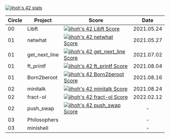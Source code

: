 [![jihoh's 42 stats](https://badge42.herokuapp.com/api/stats/jihoh?privacyName=true)](https://github.com/JaeSeoKim/badge42)


|Circle|Project|Score|Date|
|----|----|----|:----:|
|00|Libft|[![jihoh's 42 Libft Score](https://badge42.vercel.app/api/v2/cl20ermdo001609jt58jpvos4/project/2295057)](https://github.com/zhy2on/42cursus_00_Libft)|2021.05.24|
|01|netwhat|[![jihoh's 42 netwhat Score](https://badge42.vercel.app/api/v2/cl20ermdo001609jt58jpvos4/project/2179881)](https://github.com/zhy2on/42cursus_01_netwhat)|2021.05.27|
|01|get_next_line|[![jihoh's 42 get_next_line Score](https://badge42.vercel.app/api/v2/cl20ermdo001609jt58jpvos4/project/2179882)](https://github.com/zhy2on/42cursus_01_get_next_line)|2021.07.02|
|01|ft_printf|[![jihoh's 42 ft_printf Score](https://badge42.vercel.app/api/v2/cl20ermdo001609jt58jpvos4/project/2276737)](https://github.com/zhy2on/42cursus_01_ft_printf)|2021.08.04|
|01|Born2beroot|[![jihoh's 42 Born2beroot Score](https://badge42.vercel.app/api/v2/cl20ermdo001609jt58jpvos4/project/2179885)](https://github.com/zhy2on/42cursus_01_Born2beroot)|2021.08.16|
|02|minitalk|[![jihoh's 42 minitalk Score](https://badge42.vercel.app/api/v2/cl20ermdo001609jt58jpvos4/project/2295276)](https://github.com/zhy2on/42cursus_02_minitalk)|2021.08.24|
|02|fract-ol|[![jihoh's 42 fract-ol Score](https://badge42.vercel.app/api/v2/cl20ermdo001609jt58jpvos4/project/2312501)](https://github.com/zhy2on/42cursus_02_fract-ol)|2022.02.12|
|02|push_swap|[![jihoh's 42 push_swap Score](https://badge42.vercel.app/api/v2/cl20ermdo001609jt58jpvos4/project/2295057)](https://github.com/zhy2on/42cursus_02_push_swap)|-|
|03|Philosophers||-|
|03|minishell||-|
